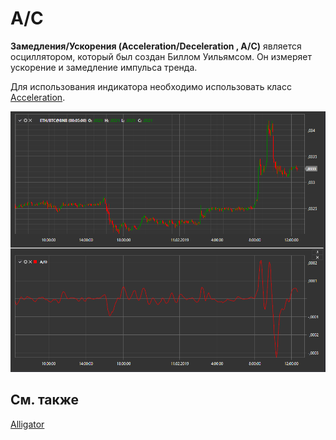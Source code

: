 # A\/C

**Замедления\/Ускорения (Acceleration\/Deceleration , A\/C)** является осциллятором, который был создан Биллом Уильямсом. Он измеряет ускорение и замедление импульса тренда.

Для использования индикатора необходимо использовать класс [Acceleration](xref:StockSharp.Algo.Indicators.Acceleration). 

![IndicatorAcceleration](../images/IndicatorAcceleration.png)

## См. также

[Alligator](IndicatorAlligator.md)
